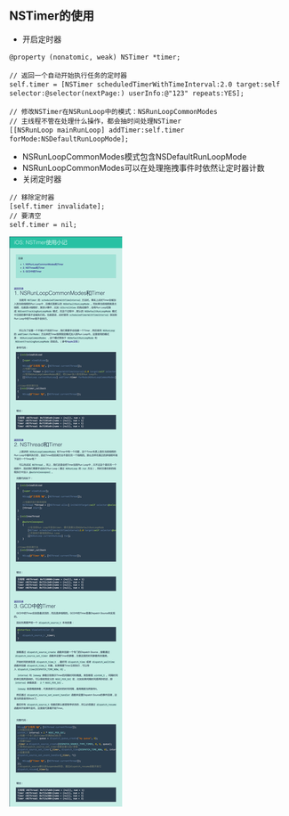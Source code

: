 ## NSTimer的使用
- 开启定时器

```objc
@property (nonatomic, weak) NSTimer *timer;

// 返回一个自动开始执行任务的定时器
self.timer = [NSTimer scheduledTimerWithTimeInterval:2.0 target:self selector:@selector(nextPage:) userInfo:@"123" repeats:YES];

// 修改NSTimer在NSRunLoop中的模式：NSRunLoopCommonModes
// 主线程不管在处理什么操作，都会抽时间处理NSTimer
[[NSRunLoop mainRunLoop] addTimer:self.timer forMode:NSDefaultRunLoopMode];
```
- NSRunLoopCommonModes模式包含NSDefaultRunLoopMode
- NSRunLoopCommonModes可以在处理拖拽事件时依然让定时器计数
- 关闭定时器

```objc
// 移除定时器
[self.timer invalidate];
// 要清空
self.timer = nil;
```

![](nstimer.jpg)

